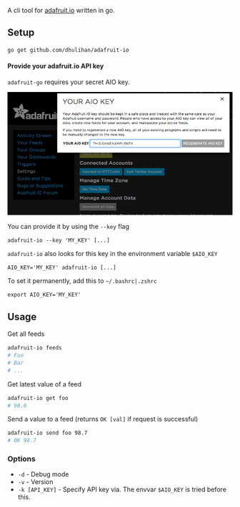 A cli tool for [adafruit.io](https://adafruit.io) written in go.

## Setup

```sh
go get github.com/dhulihan/adafruit-io
```

#### Provide your adafruit.io API key

`adafruit-go` requires your secret AIO key. 

![](key.jpg)

You can provide it by using the `--key` flag

	adafruit-io --key 'MY_KEY' [...]

`adafruit-io` also looks for this key in the environment variable `$AIO_KEY`

	AIO_KEY='MY_KEY' adafruit-io [...]

To set it permanently, add this to `~/.bashrc|.zshrc`

	export AIO_KEY='MY_KEY'

## Usage

Get all feeds

```sh
adafruit-io feeds
# Foo
# Bar
# ...
```

Get latest value of a feed

```sh
adafruit-io get foo
# 98.6
```

Send a value to a feed (returns `OK [val]` if request is successful)

```sh
adafruit-io send foo 98.7
# OK 98.7 	
```

### Options

* `-d` - Debug mode
* `-v` - Version 
* `-k [API_KEY]` - Specify API key via. The envvar `$AIO_KEY` is tried before this.